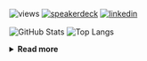 ![views](https://komarev.com/ghpvc/?username=chck&color=blueviolet)
[![speakerdeck](https://img.shields.io/badge/Speaker_Deck-chck-8a2be2?style=flat-square&logo=speaker-deck)](https://speakerdeck.com/chck)
[![linkedin](https://img.shields.io/badge/LinkedIn-chck-8a2be2?style=flat-square&logo=linkedin)](https://www.linkedin.com/in/chck/)

<p align="left"> 
  <img alt="GitHub Stats" align="center" height="150" src="https://github-readme-stats-nine-umber-51.vercel.app/api?username=chck&count_private=true&show_icons=true&hide_title=true&theme=buefy" />
  <img alt="Top Langs" align="center" height="150" src="https://github-readme-stats-nine-umber-51.vercel.app/api/top-langs/?username=chck&layout=compact&count_private=true&show_icons=true&hide_title=true&theme=buefy" />
</p>

<details>
  <summary><b>Read more</b></summary>
  <br>

  <!--START_SECTION:waka-->
**🐱 My GitHub Data** 

> 📦 125.9 kB Used in GitHub's Storage 
 > 
> 💼 Opted to Hire
 > 
> 📜 133 Public Repositories 
 > 
> 🔑 24 Private Repositories 
 > 
**I'm a Night 🦉** 

```text
🌞 Morning                1386 commits        ████░░░░░░░░░░░░░░░░░░░░░   17.81 % 
🌆 Daytime                2332 commits        ███████░░░░░░░░░░░░░░░░░░   29.97 % 
🌃 Evening                2163 commits        ███████░░░░░░░░░░░░░░░░░░   27.79 % 
🌙 Night                  1901 commits        ██████░░░░░░░░░░░░░░░░░░░   24.43 % 
```
📅 **I'm Most Productive on Thursday** 

```text
Monday                   1425 commits        █████░░░░░░░░░░░░░░░░░░░░   18.31 % 
Tuesday                  1178 commits        ████░░░░░░░░░░░░░░░░░░░░░   15.14 % 
Wednesday                1445 commits        █████░░░░░░░░░░░░░░░░░░░░   18.57 % 
Thursday                 1644 commits        █████░░░░░░░░░░░░░░░░░░░░   21.13 % 
Friday                   887 commits         ███░░░░░░░░░░░░░░░░░░░░░░   11.40 % 
Saturday                 507 commits         ██░░░░░░░░░░░░░░░░░░░░░░░   06.52 % 
Sunday                   696 commits         ██░░░░░░░░░░░░░░░░░░░░░░░   08.94 % 
```


📊 **This Week I Spent My Time On** 

```text
💬 Programming Languages: 
Terraform                2 hrs 31 mins       ██████████░░░░░░░░░░░░░░░   38.81 % 
Markdown                 1 hr 41 mins        ███████░░░░░░░░░░░░░░░░░░   26.02 % 
YAML                     1 hr                ████░░░░░░░░░░░░░░░░░░░░░   15.51 % 
TOML                     41 mins             ███░░░░░░░░░░░░░░░░░░░░░░   10.73 % 
Rust                     12 mins             █░░░░░░░░░░░░░░░░░░░░░░░░   03.17 % 

🔥 Editors: 
PyCharm                  4 hrs 10 mins       ████████████████░░░░░░░░░   64.49 % 
Obsidian                 1 hr 34 mins        ██████░░░░░░░░░░░░░░░░░░░   24.40 % 
Neovim                   26 mins             ██░░░░░░░░░░░░░░░░░░░░░░░   06.79 % 
RustRover                16 mins             █░░░░░░░░░░░░░░░░░░░░░░░░   04.32 % 
```

**I Mostly Code in Python** 

```text
Python                   46 repos            ████████░░░░░░░░░░░░░░░░░   33.82 % 
Jupyter Notebook         19 repos            ███░░░░░░░░░░░░░░░░░░░░░░   13.97 % 
Ruby                     11 repos            ██░░░░░░░░░░░░░░░░░░░░░░░   08.09 % 
Rust                     8 repos             █░░░░░░░░░░░░░░░░░░░░░░░░   05.88 % 
TypeScript               6 repos             █░░░░░░░░░░░░░░░░░░░░░░░░   04.41 % 
```



**Timeline**

![Lines of Code chart](https://raw.githubusercontent.com/chck/chck/main/assets/bar_graph.png)


 Last Updated on 2025-05-20 02:11 UTC
<!--END_SECTION:waka-->
</details>

